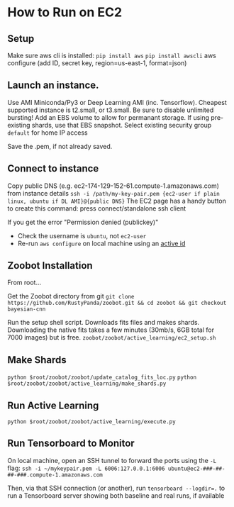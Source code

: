 # How to Run on EC2

## Setup

Make sure aws cli is installed:
`pip install aws`
`pip install awscli`
aws configure
(add ID, secret key, region=us-east-1, format=json)


## Launch an instance. 

Use AMI Miniconda/Py3 or Deep Learning AMI (inc. Tensorflow).
Cheapest supported instance is t2.small, or t3.small. Be sure to disable unlimited bursting!
Add an EBS volume to allow for permanant storage. 
If using pre-existing shards, use that EBS snapshot.
Select existing security group `default` for home IP access

Save the .pem, if not already saved.

## Connect to instance

Copy public DNS (e.g. ec2-174-129-152-61.compute-1.amazonaws.com) from instance details
`ssh -i /path/my-key-pair.pem {ec2-user if plain linux, ubuntu if DL AMI}@{public DNS}`
The EC2 page has a handy button to create this command: press connect/standalone ssh client

If you get the error "Permission denied (publickey)"
- Check the username is `ubuntu`, not `ec2-user`
- Re-run `aws configure` on local machine using an [active id](https://console.aws.amazon.com/iam/home?#/users/mikewalmsley?section=security_credentials)


## Zoobot Installation

From root...

Get the Zoobot directory from git
`git clone https://github.com/RustyPanda/zoobot.git && cd zoobot && git checkout bayesian-cnn`

Run the setup shell script. Downloads fits files and makes shards.
Downloading the native fits takes a few minutes (30mb/s, 6GB total for 7000 images) but is free.
`zoobot/zoobot/active_learning/ec2_setup.sh`

## Make Shards

`python $root/zoobot/zoobot/update_catalog_fits_loc.py`
`python $root/zoobot/zoobot/active_learning/make_shards.py`

## Run Active Learning

`python $root/zoobot/zoobot/active_learning/execute.py`

## Run Tensorboard to Monitor

On local machine, open an SSH tunnel to forward the ports using the `-L` flag:
`ssh -i ~/mykeypair.pem -L 6006:127.0.0.1:6006 ubuntu@ec2-###-##-##-###.compute-1.amazonaws.com`

Then, via that SSH connection (or another), run
`tensorboard --logdir=.`
to run a Tensorboard server showing both baseline and real runs, if available


